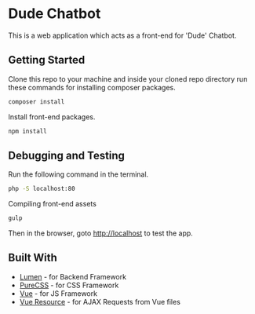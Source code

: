 #  Dude Chatbot

This is a web application which acts as a front-end for 'Dude' Chatbot.

## Getting Started

Clone this repo to your machine and inside your cloned repo directory run these commands for installing composer packages.

```bash
composer install
```

Install front-end packages.

```bash
npm install
```

## Debugging and Testing

Run the following command in the terminal.

```bash
php -S localhost:80
```

Compiling front-end assets

```bash
gulp
```

Then in the browser, goto [http://localhost](http://localhost) to test the app.

## Built With

* [Lumen](https://lumen.laravel.com) - for Backend Framework
* [PureCSS](http://purecss.io) - for CSS Framework
* [Vue](http://vuejs.org) - for JS Framework
* [Vue Resource](https://github.com/vuejs/vue-resource) - for AJAX Requests from Vue files
